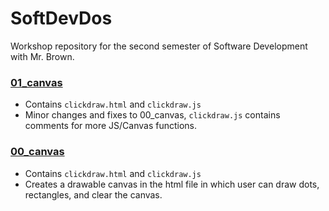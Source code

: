 # SoftDevDos
Workshop repository for the second semester of Software Development with Mr. Brown.

### [01_canvas](./01_canvas)
- Contains `clickdraw.html` and `clickdraw.js`
- Minor changes and fixes to 00_canvas, `clickdraw.js` contains comments for more JS/Canvas functions.

### [00_canvas](./00_canvas/)
- Contains `clickdraw.html` and `clickdraw.js`
- Creates a drawable canvas in the html file in which user can draw dots, rectangles, and clear the canvas.
